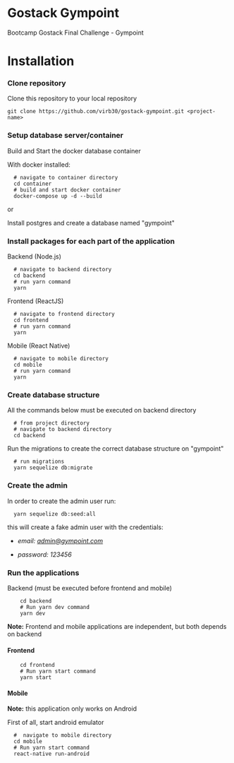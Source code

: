 # Gostack Gympoint
Bootcamp Gostack Final Challenge - Gympoint

# Installation

### Clone repository

Clone this repository to your local repository

```git clone https://github.com/virb30/gostack-gympoint.git <project-name>```

### Setup database server/container

Build and Start the docker database container

With docker installed:
```
  # navigate to container directory
  cd container
  # build and start docker container
  docker-compose up -d --build
```

or

Install postgres and create a database named "gympoint"

### Install packages for each part of the application

Backend (Node.js)

``` 
  # navigate to backend directory
  cd backend
  # run yarn command
  yarn
```

Frontend (ReactJS)
 
``` 
  # navigate to frontend directory
  cd frontend
  # run yarn command
  yarn 
```

Mobile (React Native)

``` 
  # navigate to mobile directory
  cd mobile
  # run yarn command
  yarn
```

### Create database structure

All the commands below must be executed on backend directory

```
  # from project directory
  # navigate to backend directory
  cd backend
```

Run the migrations to create the correct database structure on "gympoint"

```
  # run migrations
  yarn sequelize db:migrate
```

### Create the admin

In order to create the admin user run:

```
  yarn sequelize db:seed:all
```

this will create a fake admin user with the credentials:

- *email: admin@gympoint.com*

- *password: 123456*

### Run the applications

Backend (must be executed before frontend and mobile)

``` #  navigate to backend directory
    cd backend 
    # Run yarn dev command
    yarn dev
```

**Note:** Frontend and mobile applications are independent, but both depends on backend

#### Frontend

``` #  navigate to frontend directory
    cd frontend 
    # Run yarn start command
    yarn start
```

#### Mobile

**Note:** this application only works on Android

First of all, start android emulator

``` 
  #  navigate to mobile directory
  cd mobile 
  # Run yarn start command
  react-native run-android
```
